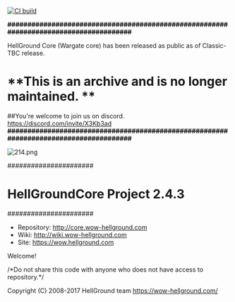 [![CI build](https://github.com/coolzoom/Hellground_core/actions/workflows/c-cpp.yml/badge.svg)](https://github.com/coolzoom/Hellground_core/actions/workflows/c-cpp.yml)

**~~######################################################################################~~**

HellGround Core (Wargate core) has been released as public as of Classic-TBC release.

# **This is an archive and is no longer maintained. ** 

##You're welcome to join us on discord.
https://discord.com/invite/X3Kb3ad
**~~######################################################################################~~**



![214.png](https://bitbucket.org/repo/Xjqaeg/images/2184880375-214.png)

######################
#   HellGroundCore Project 2.4.3   #
######################


* Repository: http://core.wow-hellground.com
* Wiki: http://wiki.wow-hellground.com
* Site: https://wow.hellground.com

Welcome!


/\*Do not share this code with anyone who does not have access to repository.\*/



Copyright (C) 2008-2017 HellGround team <https://wow-hellground.com/>
